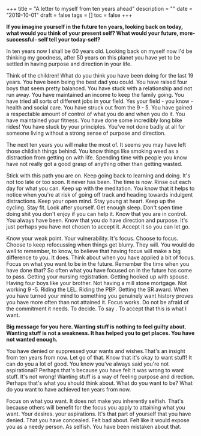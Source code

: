 +++
title = "A letter to myself from ten years ahead"
description = ""
date = "2019-10-01"
draft = false
tags = []
toc = false
+++

**If you imagine yourself in the future ten years, looking back on today, what would you think of your present self? What would your future, more-successful- self tell your today-self?**

In ten years now I shall be 60 years old. Looking back on myself now I'd be thinking my goodness, after 50 years on this planet you have yet to be settled in having purpose and direction in your life. 

Think of the children! What do you think you have been doing for the last 19 years. You have been being the best dad you could. You have raised four boys that seem pretty balanced. You have stuck with a relationship and not run away. You have maintained an income to keep the family going. You have tried all sorts of different jobs in your field. Yes your field - you know - health and social care. You have struck out from the 9 - 5. You have gained a respectable amount of control of what you do and when you do it. You have maintained your fitness. You have done some incredibly long bike rides! You have stuck by your principles. You've not done badly at all for someone living without a strong sense of purpose and direction.  

The next ten years you will make the most of. It seems you may have left those childish things behind. You know things like smoking weed as a distraction from getting on with life. Spending time with people you know have not really got a good grasp of anything other than getting wasted. 

Stick with this path you are on. Keep going back to learning and doing. It's not too late or too soon. It never has been. The time is now. Rinse out each day for what you can. Keep up with the meditation. You know that it helps to notice when you're at risk of going off track and heading towards indulgent distractions. Keep your open mind. Stay young at heart. Keep up the cycling. Stay fit. Look after yourself. Get enough sleep. Don't spen time doing shit you don't enjoy if you can help it. Know that you are in control. You always have been. Know that you do have direction and purpose. It's just perhaps you have not chosen to accept it. Accept it so you can let go.  

Know your weak point. Your vulnerability. It's focus. Choose to focus. Choose to keep refocussing when things get blurry. They will. You would do well to remember, to know, to believe that having focus will make a big difference to you. It does. Think about when you have applied a bit of focus. Focus on what you want to be in the future. Remember the time when you have done that? So often what you have focused on in the future has come to pass. Getting your nursing registration. Getting hooked up with spouse. Having four boys like your brother. Not having a mill stone mortgage. Not working 9 -5. Riding the LEL. Riding the PBP. Getting the SR award. When you have turned your mind to something you genuinely want history proves you have more often than not attained it. Focus works. Do not be afraid of the commitment it needs. To decide. To say . To accept that this is what I want. 

**Big message for you here. Wanting stuff is nothing to feel guilty about. Wanting stuff is not a weakness. It has helped you to get places. You have not wanted enough.**

You have denied or suppressed your wants and wishes.That's an insight from ten years from now. Let go of that. Know that it's okay to want stuff! It can do you a lot of good. You know you've always said you're not aspirational? Perhaps that's because you have felt it was wrong to want stuff. It's not wrong! Wanting stuff is a way of feeling purpose and direction. Perhaps that's what you should think about. What do you want to be? What do you want to have achieved ten years from now.   

Focus on what you want. It does not make you inherently selfish. That's because others will benefit for the focus you apply to attaining what you want. Your desires. your aspirations. It's that part of yourself that you have denied. That you have concealed. Felt bad about. Felt like it would expose you as a needy person. As selfish. You have been mistaken about that.